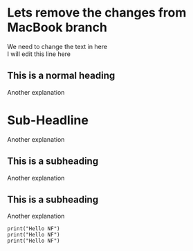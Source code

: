 # Lets remove the changes from MacBook branch
We need to change the text in here  
I will edit this line here

## This is a normal heading
Another explanation

# Sub-Headline 
Another explanation

## This is a subheading
Another explanation

## This is a subheading
Another explanation

``` three backticks initiate a code block
print("Hello NF")
print("Hello NF")
print("Hello NF")
```

